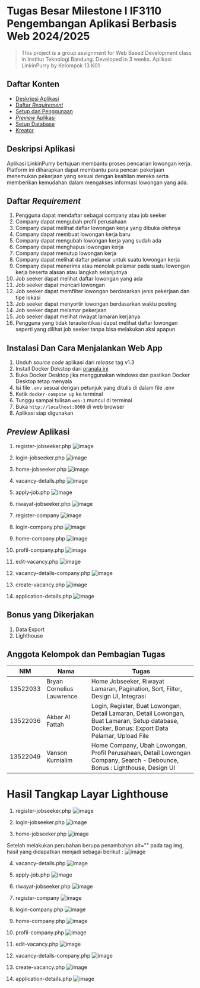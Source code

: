 # Tugas Besar Milestone I IF3110 Pengembangan Aplikasi Berbasis Web 2024/2025
> This project is a group assignment for Web Based Development class in Institut Teknologi Bandung. Developed in 3 weeks.
> Aplikasi LinkinPurry by Kelompok 13 K01

## Daftar Konten
* [Deskripsi Aplikasi](#deskripsi-aplikasi)
* [Daftar _Requirement_](#daftar-requirement)
* [Setup dan Penggunaan](#instalasi-dan-cara-menjalankan-web-app)
* [_Preview_ Aplikasi](#preview-aplikasi)
* [Setup Database](#setup-database)
* [Kreator](#anggota-kelompok-dan-pembagian-tugas)

## Deskripsi Aplikasi
Aplikasi LinkinPurry bertujuan membantu proses pencarian lowongan kerja. Platform ini diharapkan dapat membantu para pencari pekerjaan menemukan pekerjaan yang sesuai dengan keahlian mereka serta memberikan kemudahan dalam mengakses informasi lowongan yang ada.

## Daftar _Requirement_
1. Pengguna dapat mendaftar sebagai company atau job seeker
2. Company dapat mengubah profil perusahaan
3. Company dapat melihat daftar lowongan kerja yang dibuka olehnya
4. Company dapat membuat lowongan kerja baru
5. Company dapat mengubah lowongan kerja yang sudah ada
6. Company dapat menghapus lowongan kerja
7. Company dapat menutup lowongan kerja
8. Company dapat melihat daftar pelamar untuk suatu lowongan kerja
9. Company dapat menerima atau menolak pelamar pada suatu lowongan kerja beserta alasan atau langkah selanjutnya
10. Job seeker dapat melihat daftar lowongan yang ada
11. Job seeker dapat mencari lowongan
12. Job seeker dapat memfilter lowongan berdasarkan jenis pekerjaan dan tipe lokasi
13. Job seeker dapat menyortir lowongan berdasarkan waktu posting
14. Job seeker dapat melamar pekerjaan
15. Job seeker dapat melihat riwayat lamaran kerjanya
16. Pengguna yang tidak terautentikasi dapat melihat daftar lowongan seperti yang dilihat job seeker tanpa bisa melakukan aksi apapun

## Instalasi Dan Cara Menjalankan Web App
1. Unduh _source code_ aplikasi dari _release_ tag v1.3
2. Install Docker Dekstop dari [pranala ini](https://www.docker.com/products/docker-desktop/)
3. Buka Docker Desktop jika menggunakan windows dan pastikan Docker Desktop tetap menyala
4. Isi file ```.env``` sesuai dengan petunjuk yang ditulis di dalam file .env
5. Ketik ```docker-compose up``` ke terminal
6. Tunggu sampai tulisan ```web-1``` muncul di terminal
7. Buka ```http://localhost:8000``` di web browser
8. Aplikasi siap digunakan

## _Preview_ Aplikasi
1. register-jobseeker.php
![image](https://github.com/user-attachments/assets/2e10bd75-4cc4-4929-a214-e8af9827f087)

2. login-jobseeker.php
![image](https://github.com/user-attachments/assets/93a82a66-aea9-4f84-a626-0a373e49c6cf)

3. home-jobseeker.php
![image](https://github.com/user-attachments/assets/df48216a-5cf5-4123-bc4d-bee7590a4adf)

4. vacancy-details.php
![image](https://github.com/user-attachments/assets/ae2719b1-287f-43f0-b3ce-945cf3ee8799)

5. apply-job.php
![image](https://github.com/user-attachments/assets/94d01af6-69f9-41f8-bd30-224acdc97f15)

6. riwayat-jobseeker.php
![image](https://github.com/user-attachments/assets/89738f94-a8fa-46a5-a19b-e1dfd95100ef)

7. register-company
![image](https://github.com/user-attachments/assets/0e019e39-78b2-4a8e-9070-a4a9b007ceef)

8. login-company.php
![image](https://github.com/user-attachments/assets/30e4cc43-9d69-49f0-86fe-dcf854a91412)

9. home-company.php
![image](https://github.com/user-attachments/assets/0b88990c-f348-4017-9135-21f01c6f3a69)

10. profil-company.php
![image](https://github.com/user-attachments/assets/7cab2525-9671-4162-8103-598dbd5280ae)

11. edit-vacancy.php
![image](https://github.com/user-attachments/assets/01b5ac3a-20cc-4af6-89bc-64a39f87ff0b)

12. vacancy-details-company.php
![image](https://github.com/user-attachments/assets/380f7e3c-8ecc-4629-9517-4c23d07c9424)

13. create-vacancy.php
![image](https://github.com/user-attachments/assets/ced97bf8-7a0b-4f82-a1bd-9d11768a209f)

14. application-details.php
![image](https://github.com/user-attachments/assets/2859bc00-b36f-4f8a-a5a2-723814c4693b)

## Bonus yang Dikerjakan
1. Data Export
2. Lighthouse

## Anggota Kelompok dan Pembagian Tugas
| NIM | Nama | Tugas |
|-----|------| ------ |
| 13522033 | Bryan Cornelius Lauwrence | Home Jobseeker, Riwayat Lamaran, Pagination, Sort, Filter, Design UI, Integrasi |
| 13522036 | Akbar Al Fattah | Login, Register, Buat Lowongan, Detail Lamaran, Detail Lowongan, Buat Lamaran, Setup database, Docker, Bonus: Export Data Pelamar, Upload File |
| 13522049 | Vanson Kurnialim | Home Company, Ubah Lowongan, Profil Perusahaan, Detail Lowongan Company, Search - Debounce, Bonus : Lighthouse, Design UI | 


# Hasil Tangkap Layar Lighthouse
1. register-jobseeker.php
![image](https://github.com/user-attachments/assets/28867b1e-69cf-4ceb-9c55-d02b58e3e1bd)

2. login-jobseeker.php
![image](https://github.com/user-attachments/assets/bddf2811-00e2-4c5e-9517-314daf5f626b)

3. home-jobseeker.php
![image](https://github.com/user-attachments/assets/5683d1f4-d55b-4560-93c9-0f4fb5d720db)

Setelah melakukan perubahan berupa penambahan alt="" pada tag img, hasil yang didapatkan menjadi sebagai berikut : 
![image](https://github.com/user-attachments/assets/4469ed94-0f8e-44eb-8958-e4a758aaa3fd)

4. vacancy-details.php
![image](https://github.com/user-attachments/assets/72276ecf-ddc6-48dc-b548-03f2bfa0d368)

5. apply-job.php
![image](https://github.com/user-attachments/assets/a3f00100-5dfd-4d50-9cd4-051624085239)

6. riwayat-jobseeker.php
![image](https://github.com/user-attachments/assets/a8d92821-ad11-4367-afea-aea15662d68d)

7. register-company
![image](https://github.com/user-attachments/assets/997c9e5f-adcd-4296-82b6-827f3bb09e2a)

8. login-company.php
![image](https://github.com/user-attachments/assets/82087af2-41b7-48a9-be02-7fac9b13d34e)

9. home-company.php
![image](https://github.com/user-attachments/assets/bdd04216-de27-4dc0-9bbc-767f84b3a16a)

10. profil-company.php
![image](https://github.com/user-attachments/assets/ff0635d7-a0ed-44a2-ac53-0e6acae492b3)

11. edit-vacancy.php
![image](https://github.com/user-attachments/assets/7b9563c6-556b-48f3-b484-b5f1a15a8773)

12. vacancy-details-company.php
![image](https://github.com/user-attachments/assets/e2442966-5ee2-42ba-a954-6caf98888a08)

13. create-vacancy.php
![image](https://github.com/user-attachments/assets/d15b775e-ab52-41e9-ab1d-6921b22f0d21)

14. application-details.php
![image](https://github.com/user-attachments/assets/40b1a202-f000-4af0-a9ec-c79d97641ce3)
